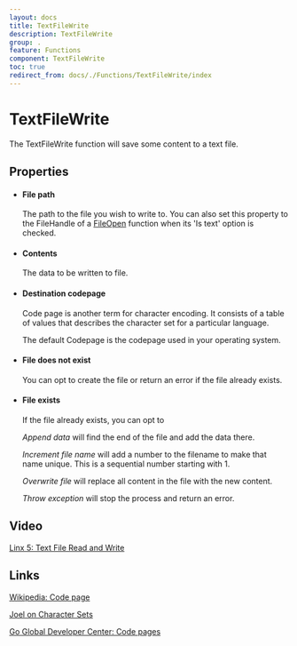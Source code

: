 ```yaml
---
layout: docs
title: TextFileWrite
description: TextFileWrite
group: .
feature: Functions
component: TextFileWrite
toc: true
redirect_from: docs/./Functions/TextFileWrite/index
---
```

TextFileWrite
=============

The TextFileWrite function will save some content to a text file.

Properties
----------

-  #### File path

    The path to the file you wish to write to. You can also set this property to the FileHandle 
    of a [FileOpen](../FileOpen/) function when its 'Is text' option is checked.

-  #### Contents

    The data to be written to file.

-  #### Destination codepage

    Code page is another term for character encoding. It consists of a
    table of values that describes the character set for a particular
    language.

    The default Codepage is the codepage used in your operating system.

-  #### File does not exist

    You can opt to create the file or return an error if the file
    already exists.

-  #### File exists

    If the file already exists, you can opt to

    *Append data* will find the end of the file and add the data there.

    *Increment file name* will add a number to the filename to make that
    name unique. This is a sequential number starting with 1.

    *Overwrite file* will replace all content in the file with the new
    content.

    *Throw exception* will stop the process and return an error.


Video
-----
[Linx 5: Text File Read and Write](https://www.youtube.com/watch?v=6ZUXNNL8wYg)


Links
-----

[Wikipedia: Code page](http://en.wikipedia.org/wiki/Code_page)

[Joel on Character Sets](http://www.joelonsoftware.com/articles/Unicode.html)

[Go Global Developer Center: Code pages](http://msdn.microsoft.com/en-us/goglobal/bb964653.aspx)
